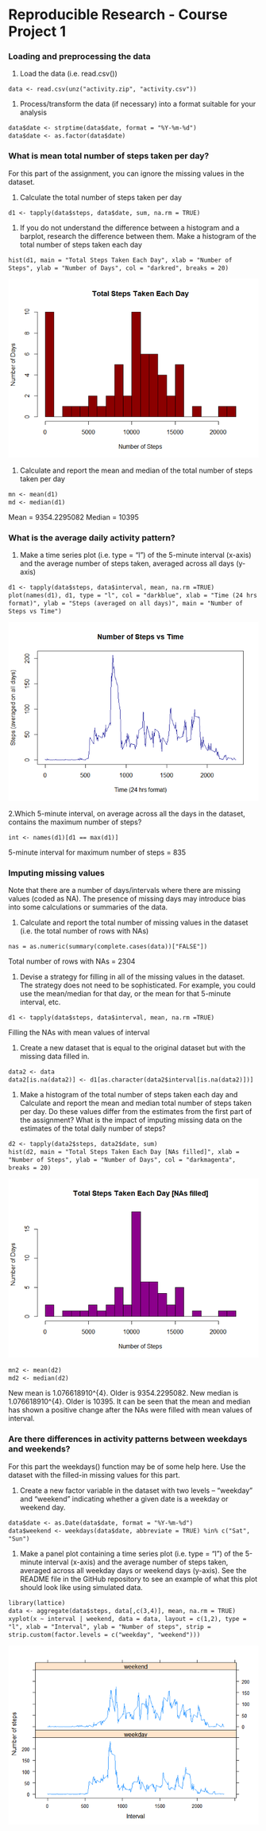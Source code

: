 Reproducible Research - Course Project 1
========================================

### Loading and preprocessing the data

1.  Load the data (i.e. read.csv())

<!-- -->

    data <- read.csv(unz("activity.zip", "activity.csv"))

1.  Process/transform the data (if necessary) into a format suitable for
    your analysis

<!-- -->

    data$date <- strptime(data$date, format = "%Y-%m-%d")
    data$date <- as.factor(data$date)

### What is mean total number of steps taken per day?

For this part of the assignment, you can ignore the missing values in
the dataset.

1.  Calculate the total number of steps taken per day

<!-- -->

    d1 <- tapply(data$steps, data$date, sum, na.rm = TRUE)

1.  If you do not understand the difference between a histogram and a
    barplot, research the difference between them. Make a histogram of
    the total number of steps taken each day

<!-- -->

    hist(d1, main = "Total Steps Taken Each Day", xlab = "Number of Steps", ylab = "Number of Days", col = "darkred", breaks = 20)

![](PA1_template_files/figure-markdown_strict/unnamed-chunk-4-1.png)

1.  Calculate and report the mean and median of the total number of
    steps taken per day

<!-- -->

    mn <- mean(d1)
    md <- median(d1)

Mean = 9354.2295082 Median = 10395

### What is the average daily activity pattern?

1.  Make a time series plot (i.e. type = “l”) of the 5-minute interval
    (x-axis) and the average number of steps taken, averaged across all
    days (y-axis)

<!-- -->

    d1 <- tapply(data$steps, data$interval, mean, na.rm =TRUE)
    plot(names(d1), d1, type = "l", col = "darkblue", xlab = "Time (24 hrs format)", ylab = "Steps (averaged on all days)", main = "Number of Steps vs Time")

![](PA1_template_files/figure-markdown_strict/unnamed-chunk-6-1.png)

2.Which 5-minute interval, on average across all the days in the
dataset, contains the maximum number of steps?

    int <- names(d1)[d1 == max(d1)]

5-minute interval for maximum number of steps = 835

### Imputing missing values

Note that there are a number of days/intervals where there are missing
values (coded as NA). The presence of missing days may introduce bias
into some calculations or summaries of the data.

1.  Calculate and report the total number of missing values in the
    dataset (i.e. the total number of rows with NAs)

<!-- -->

    nas = as.numeric(summary(complete.cases(data))["FALSE"])

Total number of rows with NAs = 2304

1.  Devise a strategy for filling in all of the missing values in the
    dataset. The strategy does not need to be sophisticated. For
    example, you could use the mean/median for that day, or the mean for
    that 5-minute interval, etc.

<!-- -->

    d1 <- tapply(data$steps, data$interval, mean, na.rm =TRUE)

Filling the NAs with mean values of interval

1.  Create a new dataset that is equal to the original dataset but with
    the missing data filled in.

<!-- -->

    data2 <- data
    data2[is.na(data2)] <- d1[as.character(data2$interval[is.na(data2)])]

1.  Make a histogram of the total number of steps taken each day and
    Calculate and report the mean and median total number of steps taken
    per day. Do these values differ from the estimates from the first
    part of the assignment? What is the impact of imputing missing data
    on the estimates of the total daily number of steps?

<!-- -->

    d2 <- tapply(data2$steps, data2$date, sum)
    hist(d2, main = "Total Steps Taken Each Day [NAs filled]", xlab = "Number of Steps", ylab = "Number of Days", col = "darkmagenta", breaks = 20)

![](PA1_template_files/figure-markdown_strict/unnamed-chunk-11-1.png)

    mn2 <- mean(d2)
    md2 <- median(d2)

New mean is 1.076618910^{4}. Older is 9354.2295082. New median is
1.076618910^{4}. Older is 10395. It can be seen that the mean and median
has shown a positive change after the NAs were filled with mean values
of interval.

### Are there differences in activity patterns between weekdays and weekends?

For this part the weekdays() function may be of some help here. Use the
dataset with the filled-in missing values for this part.

1.  Create a new factor variable in the dataset with two levels –
    “weekday” and “weekend” indicating whether a given date is a weekday
    or weekend day.

<!-- -->

    data$date <- as.Date(data$date, format = "%Y-%m-%d")
    data$weekend <- weekdays(data$date, abbreviate = TRUE) %in% c("Sat", "Sun")

1.  Make a panel plot containing a time series plot (i.e. type = “l”) of
    the 5-minute interval (x-axis) and the average number of steps
    taken, averaged across all weekday days or weekend days (y-axis).
    See the README file in the GitHub repository to see an example of
    what this plot should look like using simulated data.

<!-- -->

    library(lattice)
    data <- aggregate(data$steps, data[,c(3,4)], mean, na.rm = TRUE)
    xyplot(x ~ interval | weekend, data = data, layout = c(1,2), type = "l", xlab = "Interval", ylab = "Number of steps", strip = strip.custom(factor.levels = c("weekday", "weekend")))

![](PA1_template_files/figure-markdown_strict/unnamed-chunk-13-1.png)
